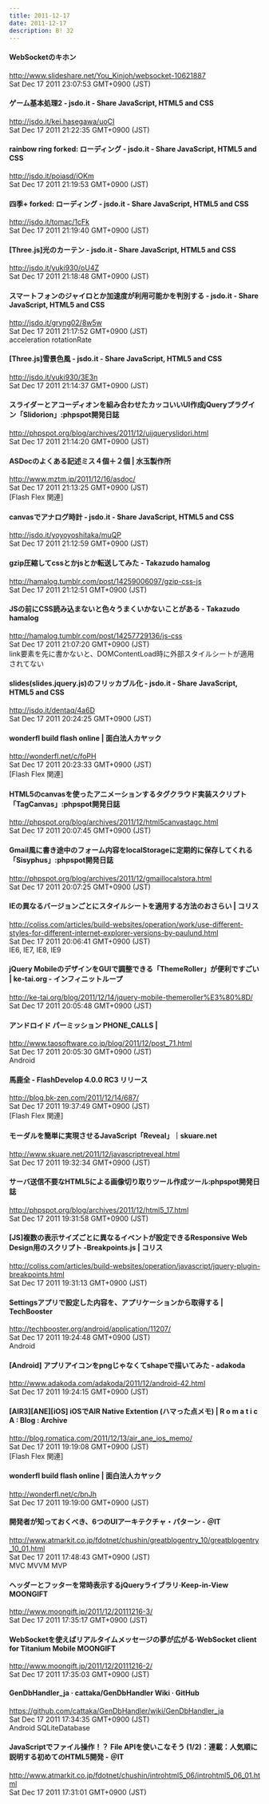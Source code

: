 ```yaml
---
title: 2011-12-17
date: 2011-12-17
description: B! 32
---
```


#### WebSocketのキホン
http://www.slideshare.net/You_Kinjoh/websocket-10621887<br>
Sat Dec 17 2011 23:07:53 GMT+0900 (JST)<br>


#### ゲーム基本処理2 - jsdo.it - Share JavaScript, HTML5 and CSS
http://jsdo.it/kei.hasegawa/uoCI<br>
Sat Dec 17 2011 21:22:35 GMT+0900 (JST)<br>


#### rainbow ring forked: ローディング - jsdo.it - Share JavaScript, HTML5 and CSS
http://jsdo.it/poiasd/iOKm<br>
Sat Dec 17 2011 21:19:53 GMT+0900 (JST)<br>


#### 四季+ forked: ローディング - jsdo.it - Share JavaScript, HTML5 and CSS
http://jsdo.it/tomac/1cFk<br>
Sat Dec 17 2011 21:19:40 GMT+0900 (JST)<br>


#### [Three.js]光のカーテン - jsdo.it - Share JavaScript, HTML5 and CSS
http://jsdo.it/yuki930/oU4Z<br>
Sat Dec 17 2011 21:18:48 GMT+0900 (JST)<br>


#### スマートフォンのジャイロとか加速度が利用可能かを判別する - jsdo.it - Share JavaScript, HTML5 and CSS
http://jsdo.it/gryng02/8w5w<br>
Sat Dec 17 2011 21:17:52 GMT+0900 (JST)<br>
acceleration rotationRate


####  [Three.js]雪景色風 - jsdo.it - Share JavaScript, HTML5 and CSS
http://jsdo.it/yuki930/3E3n<br>
Sat Dec 17 2011 21:14:37 GMT+0900 (JST)<br>


#### スライダーとアコーディオンを組み合わせたカッコいいUI作成jQueryプラグイン「Slidorion」:phpspot開発日誌
http://phpspot.org/blog/archives/2011/12/uijqueryslidori.html<br>
Sat Dec 17 2011 21:14:20 GMT+0900 (JST)<br>


#### ASDocのよくある記述ミス４個＋２個 | 水玉製作所
http://www.mztm.jp/2011/12/16/asdoc/<br>
Sat Dec 17 2011 21:13:25 GMT+0900 (JST)<br>
[Flash Flex 関連]


#### canvasでアナログ時計 - jsdo.it - Share JavaScript, HTML5 and CSS
http://jsdo.it/yoyoyoshitaka/muQP<br>
Sat Dec 17 2011 21:12:59 GMT+0900 (JST)<br>


#### gzip圧縮してcssとかjsとか転送してみた - Takazudo hamalog
http://hamalog.tumblr.com/post/14259006097/gzip-css-js<br>
Sat Dec 17 2011 21:12:51 GMT+0900 (JST)<br>


#### JSの前にCSS読み込まないと色々うまくいかないことがある - Takazudo hamalog
http://hamalog.tumblr.com/post/14257729136/js-css<br>
Sat Dec 17 2011 21:07:20 GMT+0900 (JST)<br>
link要素を先に書かないと、DOMContentLoad時に外部スタイルシートが適用されてない


#### slides(slides.jquery.js)のフリッカブル化 - jsdo.it - Share JavaScript, HTML5 and CSS
http://jsdo.it/dentaq/4a6D<br>
Sat Dec 17 2011 20:24:25 GMT+0900 (JST)<br>


#### wonderfl build flash online | 面白法人カヤック
http://wonderfl.net/c/foPH<br>
Sat Dec 17 2011 20:23:33 GMT+0900 (JST)<br>
[Flash Flex 関連]


#### HTML5のcanvasを使ったアニメーションするタグクラウド実装スクリプト「TagCanvas」:phpspot開発日誌
http://phpspot.org/blog/archives/2011/12/html5canvastagc.html<br>
Sat Dec 17 2011 20:07:45 GMT+0900 (JST)<br>


#### Gmail風に書き途中のフォーム内容をlocalStorageに定期的に保存してくれる「Sisyphus」:phpspot開発日誌
http://phpspot.org/blog/archives/2011/12/gmaillocalstora.html<br>
Sat Dec 17 2011 20:07:25 GMT+0900 (JST)<br>


####   IEの異なるバージョンごとにスタイルシートを適用する方法のおさらい | コリス
http://coliss.com/articles/build-websites/operation/work/use-different-styles-for-different-internet-explorer-versions-by-paulund.html<br>
Sat Dec 17 2011 20:06:41 GMT+0900 (JST)<br>
IE6, IE7, IE8, IE9


#### jQuery MobileのデザインをGUIで調整できる「ThemeRoller」が便利ですごい | ke-tai.org - インフィニットループ
http://ke-tai.org/blog/2011/12/14/jquery-mobile-themeroller%E3%80%8D/<br>
Sat Dec 17 2011 20:05:48 GMT+0900 (JST)<br>


#### アンドロイド パーミッション PHONE_CALLS | 
http://www.taosoftware.co.jp/blog/2011/12/post_71.html<br>
Sat Dec 17 2011 20:05:30 GMT+0900 (JST)<br>
Android


#### 馬鹿全 - FlashDevelop 4.0.0 RC3 リリース
http://blog.bk-zen.com/2011/12/14/687/<br>
Sat Dec 17 2011 19:37:49 GMT+0900 (JST)<br>
[Flash Flex 関連]


#### モーダルを簡単に実現させるJavaScript「Reveal」｜skuare.net
http://www.skuare.net/2011/12/javascriptreveal.html<br>
Sat Dec 17 2011 19:32:34 GMT+0900 (JST)<br>


#### サーバ送信不要なHTML5による画像切り取りツール作成ツール:phpspot開発日誌
http://phpspot.org/blog/archives/2011/12/html5_17.html<br>
Sat Dec 17 2011 19:31:58 GMT+0900 (JST)<br>


####   [JS]複数の表示サイズごとに異なるイベントが設定できるResponsive Web Design用のスクリプト -Breakpoints.js | コリス
http://coliss.com/articles/build-websites/operation/javascript/jquery-plugin-breakpoints.html<br>
Sat Dec 17 2011 19:31:13 GMT+0900 (JST)<br>


#### Settingsアプリで設定した内容を、アプリケーションから取得する | TechBooster
http://techbooster.org/android/application/11207/<br>
Sat Dec 17 2011 19:24:48 GMT+0900 (JST)<br>
Android


#### [Android] アプリアイコンをpngじゃなくてshapeで描いてみた - adakoda
http://www.adakoda.com/adakoda/2011/12/android-42.html<br>
Sat Dec 17 2011 19:24:15 GMT+0900 (JST)<br>


#### [AIR3][ANE][iOS] iOSでAIR Native Extention (ハマった点メモ) | R o m a t i c A : Blog : Archive 
http://blog.romatica.com/2011/12/13/air_ane_ios_memo/<br>
Sat Dec 17 2011 19:19:08 GMT+0900 (JST)<br>
[Flash Flex 関連]


#### wonderfl build flash online | 面白法人カヤック
http://wonderfl.net/c/bnJh<br>
Sat Dec 17 2011 19:19:00 GMT+0900 (JST)<br>


#### 開発者が知っておくべき、6つのUIアーキテクチャ・パターン - ＠IT
http://www.atmarkit.co.jp/fdotnet/chushin/greatblogentry_10/greatblogentry_10_01.html<br>
Sat Dec 17 2011 17:48:43 GMT+0900 (JST)<br>
MVC MVVM MVP


#### ヘッダーとフッターを常時表示するjQueryライブラリ·Keep-in-View MOONGIFT
http://www.moongift.jp/2011/12/20111216-3/<br>
Sat Dec 17 2011 17:35:17 GMT+0900 (JST)<br>


#### WebSocketを使えばリアルタイムメッセージの夢が広がる·WebSocket client for Titanium Mobile MOONGIFT
http://www.moongift.jp/2011/12/20111216-2/<br>
Sat Dec 17 2011 17:35:03 GMT+0900 (JST)<br>


#### GenDbHandler_ja · cattaka/GenDbHandler Wiki · GitHub
https://github.com/cattaka/GenDbHandler/wiki/GenDbHandler_ja<br>
Sat Dec 17 2011 17:34:35 GMT+0900 (JST)<br>
Android SQLiteDatabase


####  JavaScriptでファイル操作！？ File APIを使いこなそう (1/2)：連載：人気順に説明する初めてのHTML5開発 - ＠IT
http://www.atmarkit.co.jp/fdotnet/chushin/introhtml5_06/introhtml5_06_01.html<br>
Sat Dec 17 2011 17:31:01 GMT+0900 (JST)<br>


